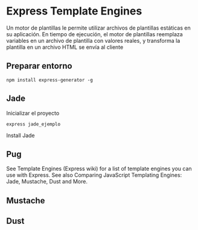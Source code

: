 Express Template Engines
===================


Un motor de plantillas le permite utilizar archivos de plantillas estáticas en su aplicación. En tiempo de ejecución, el motor de plantillas reemplaza variables en un archivo de plantilla con valores reales, y transforma la plantilla en un archivo HTML se envía al cliente

## Preparar entorno ##

```
npm install express-generator -g
```



## Jade ##

Inicializar el proyecto
```
express jade_ejemplo
```




Install Jade

## Pug ##


See Template Engines (Express wiki) for a list of template engines you can use with Express. See also Comparing JavaScript Templating Engines: Jade, Mustache, Dust and More.

## Mustache ##

## Dust ##




